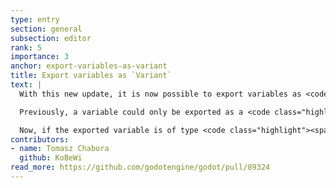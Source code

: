 ```yaml
---
type: entry
section: general
subsection: editor
rank: 5
importance: 3
anchor: export-variables-as-variant
title: Export variables as `Variant`
text: |
  With this new update, it is now possible to export variables as <code class="highlight"><span class="enginetype">Variant</span></code>.

  Previously, a variable could only be exported as a <code class="highlight"><span class="enginetype">Variant</span></code> if it had an initialized value. Also, the editor would stick to the actual type of said value, making it impossible to change the value to another supported <code class="highlight"><span class="enginetype">Variant</span></code> type, such as a <code class="highlight"><span class="enginetype">String</span></code> or <code class="highlight"><span class="enginetype">Color</span></code>.

  Now, if the exported variable is of type <code class="highlight"><span class="enginetype">Variant</span></code>, the editor reacts accordingly, permitting the user to assign any compatible <code class="highlight"><span class="enginetype">Variant</span></code> value. There’s even a nifty type selector that changes the input widget accordingly.
contributors:
- name: Tomasz Chabora
  github: KoBeWi
read_more: https://github.com/godotengine/godot/pull/89324
---
```

